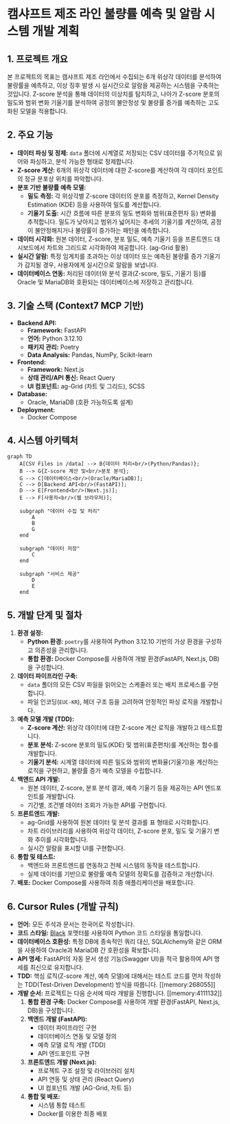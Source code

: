 # 캠샤프트 제조 라인 불량률 예측 및 알람 시스템 개발 계획

## 1. 프로젝트 개요

본 프로젝트의 목표는 캠샤프트 제조 라인에서 수집되는 6개 위상각 데이터를 분석하여 불량률을 예측하고, 이상 징후 발생 시 실시간으로 알람을 제공하는 시스템을 구축하는 것입니다. Z-score 분석을 통해 데이터의 이상치를 탐지하고, 나아가 Z-score 분포의 밀도와 범위 변화 기울기를 분석하여 공정의 불안정성 및 불량률 증가를 예측하는 고도화된 모델을 적용합니다.

## 2. 주요 기능

- **데이터 파싱 및 정제:** `data` 폴더에 시계열로 저장되는 CSV 데이터를 주기적으로 읽어와 파싱하고, 분석 가능한 형태로 정제합니다.
- **Z-score 계산:** 6개의 위상각 데이터에 대한 Z-score를 계산하여 각 데이터 포인트의 정규 분포상 위치를 파악합니다.
- **분포 기반 불량률 예측 모델:**
  - **밀도 측정:** 각 위상각별 Z-score 데이터의 분포를 측정하고, Kernel Density Estimation (KDE) 등을 사용하여 밀도를 계산합니다.
  - **기울기 도출:** 시간 흐름에 따른 분포의 밀도 변화와 범위(표준편차 등) 변화를 추적합니다. 밀도가 낮아지고 범위가 넓어지는 추세의 기울기를 계산하여, 공정이 불안정해지거나 불량률이 증가하는 패턴을 예측합니다.
- **데이터 시각화:** 원본 데이터, Z-score, 분포 밀도, 예측 기울기 등을 프론트엔드 대시보드에서 차트와 그리드로 시각화하여 제공합니다. (ag-Grid 활용)
- **실시간 알람:** 특정 임계치를 초과하는 이상 데이터 또는 예측된 불량률 증가 기울기가 감지될 경우, 사용자에게 실시간으로 알람을 보냅니다.
- **데이터베이스 연동:** 처리된 데이터와 분석 결과(Z-score, 밀도, 기울기 등)를 Oracle 및 MariaDB와 호환되는 데이터베이스에 저장하고 관리합니다.

## 3. 기술 스택 (Context7 MCP 기반)

- **Backend API:**
  - **Framework:** FastAPI
  - **언어:** Python 3.12.10
  - **패키지 관리:** Poetry
  - **Data Analysis:** Pandas, NumPy, Scikit-learn
- **Frontend:**
  - **Framework:** Next.js
  - **상태 관리/API 통신:** React Query
  - **UI 컴포넌트:** ag-Grid (차트 및 그리드), SCSS
- **Database:**
  - Oracle, MariaDB (호환 가능하도록 설계)
- **Deployment:**
  - Docker Compose

## 4. 시스템 아키텍처

```mermaid
graph TD
    A[CSV Files in /data] --> B{데이터 처리<br/>(Python/Pandas)};
    B --> G{Z-score 계산 및<br/>분포 분석};
    G --> C[데이터베이스<br/>(Oracle/MariaDB)];
    C --> D[Backend API<br/>(FastAPI)];
    D --> E[Frontend<br/>(Next.js)];
    E --> F[사용자<br/>(웹 브라우저)];

    subgraph "데이터 수집 및 처리"
        A
        B
        G
    end

    subgraph "데이터 저장"
        C
    end

    subgraph "서비스 제공"
        D
        E
    end
```

## 5. 개발 단계 및 절차

1.  **환경 설정:**
    - **Python 환경:** `poetry`를 사용하여 Python 3.12.10 기반의 가상 환경을 구성하고 의존성을 관리합니다.
    - **통합 환경:** Docker Compose를 사용하여 개발 환경(FastAPI, Next.js, DB)을 구성합니다.
2.  **데이터 파이프라인 구축:**
    - `data` 폴더의 모든 CSV 파일을 읽어오는 스케줄러 또는 배치 프로세스를 구현합니다.
    - 파일 인코딩(`EUC-KR`), 헤더 구조 등을 고려하여 안정적인 파싱 로직을 개발합니다.
3.  **예측 모델 개발 (TDD):**
    - **Z-score 계산:** 위상각 데이터에 대한 Z-score 계산 로직을 개발하고 테스트합니다.
    - **분포 분석:** Z-score 분포의 밀도(KDE) 및 범위(표준편차)를 계산하는 함수를 개발합니다.
    - **기울기 분석:** 시계열 데이터에 따른 밀도와 범위의 변화율(기울기)을 계산하는 로직을 구현하고, 불량률 증가 예측 모델을 수립합니다.
4.  **백엔드 API 개발:**
    - 원본 데이터, Z-score, 분포 분석 결과, 예측 기울기 등을 제공하는 API 엔드포인트를 개발합니다.
    - 기간별, 조건별 데이터 조회가 가능한 API를 구현합니다.
5.  **프론트엔드 개발:**
    - ag-Grid를 사용하여 원본 데이터 및 분석 결과를 표 형태로 시각화합니다.
    - 차트 라이브러리를 사용하여 위상각 데이터, Z-score 분포, 밀도 및 기울기 변화 추이를 시각화합니다.
    - 실시간 알람을 표시할 UI를 구현합니다.
6.  **통합 및 테스트:**
    - 백엔드와 프론트엔드를 연동하고 전체 시스템의 동작을 테스트합니다.
    - 실제 데이터를 기반으로 불량률 예측 모델의 정확도를 검증하고 개선합니다.
7.  **배포:** Docker Compose를 사용하여 최종 애플리케이션을 배포합니다.

## 6. Cursor Rules (개발 규칙)

- **언어:** 모든 주석과 문서는 한국어로 작성합니다.
- **코드 스타일:** [Black](https://github.com/psf/black) 포맷터를 사용하여 Python 코드 스타일을 통일합니다.
- **데이터베이스 호환성:** 특정 DB에 종속적인 쿼리 대신, SQLAlchemy와 같은 ORM을 사용하여 Oracle과 MariaDB 간 호환성을 확보합니다.
- **API 명세:** FastAPI의 자동 문서 생성 기능(Swagger UI)을 적극 활용하여 API 명세를 최신으로 유지합니다.
- **TDD:** 핵심 로직(Z-score 계산, 예측 모델)에 대해서는 테스트 코드를 먼저 작성하는 TDD(Test-Driven Development) 방식을 따릅니다. [[memory:268055]]
- **개발 순서:** 프로젝트는 다음 순서에 따라 개발을 진행합니다. [[memory:4111132]]
  1.  **통합 환경 구축:** Docker Compose를 사용하여 개발 환경(FastAPI, Next.js, DB)을 구성합니다.
  2.  **백엔드 개발 (FastAPI):**
      - 데이터 파이프라인 구현
      - 데이터베이스 연동 및 모델 정의
      - 예측 모델 로직 개발 (TDD)
      - API 엔드포인트 구현
  3.  **프론트엔드 개발 (Next.js):**
      - 프로젝트 구조 설정 및 라이브러리 설치
      - API 연동 및 상태 관리 (React Query)
      - UI 컴포넌트 개발 (AG-Grid, 차트 등)
  4.  **통합 및 배포:**
      - 시스템 통합 테스트
      - Docker를 이용한 최종 배포
